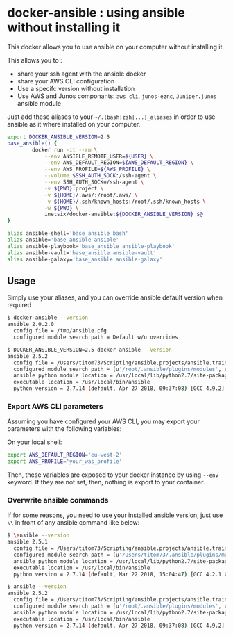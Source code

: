 docker-ansible : using ansible without installing it
======================================================

This docker allows you to use ansible on your computer without installing it.

This allows you to :

* share your ssh agent with the ansible docker
* share your AWS CLI configuration
* Use a specifc version without installation
* Use AWS and Junos componants: `aws cli`, `junos-eznc`, `Juniper.junos` ansible module

Just add these aliases to your `~/.{bash|zsh|...}_aliases` in order to use ansible as it where installed on your computer.

```bash
export DOCKER_ANSIBLE_VERSION=2.5
base_ansible() {
        docker run -it --rm \
            --env ANSIBLE_REMOTE_USER=${USER} \
            --env AWS_DEFAULT_REGION=${AWS_DEFAULT_REGION} \
            --env AWS_PROFILE=${AWS_PROFILE} \
            --volume $SSH_AUTH_SOCK:/ssh-agent \
            --env SSH_AUTH_SOCK=/ssh-agent \
            -v ${PWD}:project \
            -v ${HOME}/.aws/:/root/.aws/ \
            -v ${HOME}/.ssh/known_hosts:/root/.ssh/known_hosts \
            -w ${PWD} \
            inetsix/docker-ansible:${DOCKER_ANSIBLE_VERSION} $@
}

alias ansible-shell='base_ansible bash'
alias ansible='base_ansible ansible'
alias ansible-playbook='base_ansible ansible-playbook'
alias ansible-vault='base_ansible ansible-vault'
alias ansible-galaxy='base_ansible ansible-galaxy'
```

## Usage

Simply use your aliases, and you can override ansible default version when required

```bash
$ docker-ansible --version 
ansible 2.0.2.0
  config file = /tmp/ansible.cfg
  configured module search path = Default w/o overrides

$ DOCKER_ANSIBLE_VERSION=2.5 docker-ansible --version 
ansible 2.5.2
  config file = /Users/titom73/Scripting/ansible.projects/ansible.training.phase2/ansible.cfg
  configured module search path = [u'/root/.ansible/plugins/modules', u'/usr/share/ansible/plugins/modules']
  ansible python module location = /usr/local/lib/python2.7/site-packages/ansible
  executable location = /usr/local/bin/ansible
  python version = 2.7.14 (default, Apr 27 2018, 09:37:08) [GCC 4.9.2]
```

### Export AWS CLI parameters

Assuming you have configured your AWS CLI, you may export your parameters with the following variables:

On your local shell:

```bash
export AWS_DEFAULT_REGION='eu-west-2'
export AWS_PROFILE='your_was_profile'
```

Then, these variables are exposed to your docker instance by using `--env` keyword. If they are not set, then, nothing is export to your container.

### Overwrite ansible commands 
If for some reasons, you need to use your installed ansible version, just use `\\` in front of any ansible command like below:

```bash
$ \ansible --version
ansible 2.5.1
  config file = /Users/titom73/Scripting/ansible.projects/ansible.training.phase2/ansible.cfg
  configured module search path = [u'/Users/titom73/.ansible/plugins/modules', u'/usr/share/ansible/plugins/modules']
  ansible python module location = /usr/local/lib/python2.7/site-packages/ansible
  executable location = /usr/local/bin/ansible
  python version = 2.7.14 (default, Mar 22 2018, 15:04:47) [GCC 4.2.1 Compatible Apple LLVM 9.0.0 (clang-900.0.39.2)]

$ ansible --version
ansible 2.5.2
  config file = /Users/titom73/Scripting/ansible.projects/ansible.training.phase2/ansible.cfg
  configured module search path = [u'/root/.ansible/plugins/modules', u'/usr/share/ansible/plugins/modules']
  ansible python module location = /usr/local/lib/python2.7/site-packages/ansible
  executable location = /usr/local/bin/ansible
  python version = 2.7.14 (default, Apr 27 2018, 09:37:08) [GCC 4.9.2]
```

